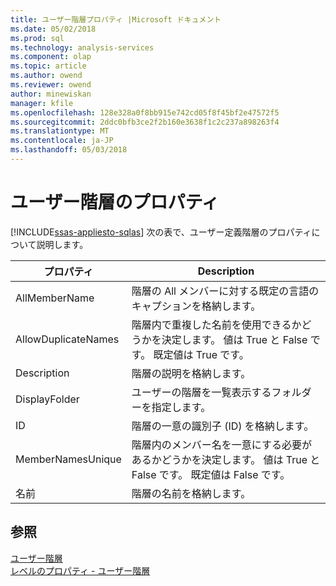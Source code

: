 ```yaml
---
title: ユーザー階層プロパティ |Microsoft ドキュメント
ms.date: 05/02/2018
ms.prod: sql
ms.technology: analysis-services
ms.component: olap
ms.topic: article
ms.author: owend
ms.reviewer: owend
author: minewiskan
manager: kfile
ms.openlocfilehash: 128e328a0f8bb915e742cd05f8f45bf2e47572f5
ms.sourcegitcommit: 2ddc0bfb3ce2f2b160e3638f1c2c237a898263f4
ms.translationtype: MT
ms.contentlocale: ja-JP
ms.lasthandoff: 05/03/2018
---
```

# <a name="user-hierarchies---properties"></a>ユーザー階層のプロパティ
[!INCLUDE[ssas-appliesto-sqlas](../../includes/ssas-appliesto-sqlas.md)]
  次の表で、ユーザー定義階層のプロパティについて説明します。  
  
|プロパティ|Description|  
|--------------|-----------------|  
|AllMemberName|階層の All メンバーに対する既定の言語のキャプションを格納します。|  
|AllowDuplicateNames|階層内で重複した名前を使用できるかどうかを決定します。 値は True と False です。 既定値は True です。|  
|Description|階層の説明を格納します。|  
|DisplayFolder|ユーザーの階層を一覧表示するフォルダーを指定します。|  
|ID|階層の一意の識別子 (ID) を格納します。|  
|MemberNamesUnique|階層内のメンバー名を一意にする必要があるかどうかを決定します。 値は True と False です。 既定値は False です。|  
|名前|階層の名前を格納します。|  
  
## <a name="see-also"></a>参照  
 [ユーザー階層](../../analysis-services/multidimensional-models-olap-logical-dimension-objects/user-hierarchies.md)   
 [レベルのプロパティ - ユーザー階層](../../analysis-services/multidimensional-models-olap-logical-dimension-objects/user-hierarchies-level-properties.md)  
  
  
